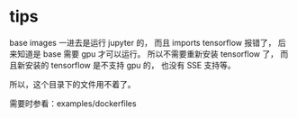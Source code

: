 # tips

base images 一进去是运行 jupyter 的，
而且 imports tensorflow 报错了，
后来知道是 base 需要 gpu 才可以运行。
所以不需要重新安装 tensorflow 了，
而且新安装的 tensorflow 是不支持 gpu 的，
也没有 SSE 支持等。

所以，这个目录下的文件用不着了。

需要时参看：examples/dockerfiles
